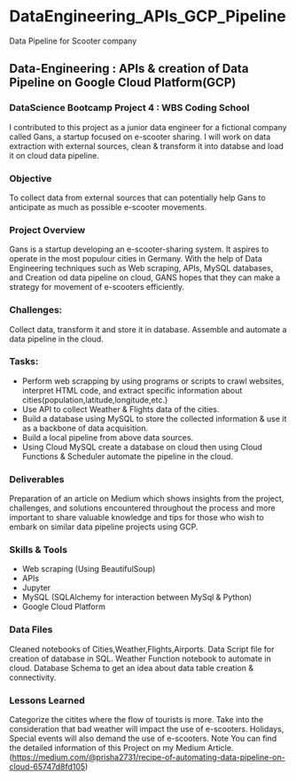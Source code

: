 # DataEngineering_APIs_GCP_Pipeline
Data Pipeline for Scooter company


## Data-Engineering : APIs & creation of Data Pipeline on Google Cloud Platform(GCP)

### DataScience Bootcamp Project 4 : WBS Coding School

I contributed to this project as a junior data engineer for a fictional company called Gans, a startup focused on e-scooter sharing. I will work on data extraction with external sources, clean & transform it into databse and load it on cloud data pipeline. 

### Objective

To collect data from external sources that can potentially help Gans to anticipate as much as possible e-scooter movements.

### Project Overview

Gans is a startup developing an e-scooter-sharing system. It aspires to operate in the most populour cities in Germany. With the help of Data Engineering techniques such as Web scraping, APIs, MySQL databases, and Creation od data pipeline on cloud, GANS hopes that they can make a strategy for movement of e-scooters efficiently.

### Challenges:

Collect data, transform it and store it in database.
Assemble and automate a data pipeline in the cloud.

### Tasks:

- Perform web scrapping by using programs or scripts to crawl websites, interpret HTML code, and extract specific information about cities(population,latitude,longitude,etc.)
- Use API to collect Weather & Flights data of the cities.
- Build a database using MySQL to store the collected information & use it as a backbone of data acquisition.
- Build a local pipeline from above data sources.
- Using Cloud MySQL create a database on cloud then using Cloud Functions & Scheduler automate the pipeline in the cloud.



### Deliverables

Preparation of an article on Medium which shows insights from the project, challenges, and solutions encountered throughout the process and more important to share valuable knowledge and tips for those who wish to embark on similar data pipeline projects using GCP.

### Skills & Tools

- Web scraping (Using BeautifulSoup)
- APIs
- Jupyter
- MySQL (SQLAlchemy for interaction between MySql & Python)
- Google Cloud Platform

### Data Files

Cleaned notebooks of Cities,Weather,Flights,Airports.
Data Script file for creation of database in SQL.
Weather Function notebook to automate in cloud.
Database Schema to get an idea about data table creation & connectivity.

### Lessons Learned

Categorize the citites where the flow of tourists is more.
Take into the consideration that bad weather will impact the use of e-scooters.
Holidays, Special events will also demand the use of e-scooters.
Note You can find the detailed information of this Project on my Medium Article.(https://medium.com/@prisha2731/recipe-of-automating-data-pipeline-on-cloud-65747d8fd105)
